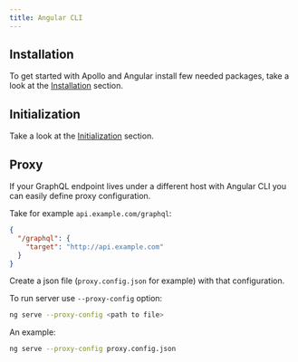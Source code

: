 ```yaml
---
title: Angular CLI
---
```


<h2 id="installation">Installation</h2>

To get started with Apollo and Angular install few needed packages, take a look at the [Installation](initialization.html#installation) section.

<h2 id="initialization">Initialization</h2>

Take a look at the [Initialization](initialization.html) section.


<h2 id="proxy">Proxy</h2>

If your GraphQL endpoint lives under a different host with Angular CLI you can easily define proxy configuration.

Take for example `api.example.com/graphql`:

```json
{
  "/graphql": {
    "target": "http://api.example.com"
  }
}
```

Create a json file (`proxy.config.json` for example) with that configuration.

To run server use `--proxy-config` option:

```bash
ng serve --proxy-config <path to file>
```

An example:

```bash
ng serve --proxy-config proxy.config.json
```

